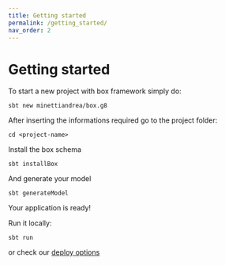 ```yaml
---
title: Getting started
permalink: /getting_started/
nav_order: 2
---
```


# Getting started

To start a new project with box framework simply do:
```
sbt new minettiandrea/box.g8
```

After inserting the informations required go to the project folder:
```
cd <project-name>
```

Install the box schema
```
sbt installBox
```

And generate your model
```
sbt generateModel
```

Your application is ready!

Run it locally:
```
sbt run
```
or check our [deploy options](/deploy/)